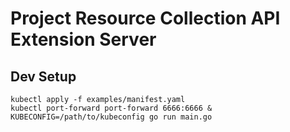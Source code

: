 Project Resource Collection API Extension Server
================================================

Dev Setup
---------

```
kubectl apply -f examples/manifest.yaml
kubectl port-forward port-forward 6666:6666 &
KUBECONFIG=/path/to/kubeconfig go run main.go
```

